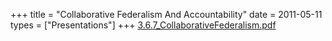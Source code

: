 +++
title = "Collaborative Federalism And Accountability"
date = 2011-05-11
types = ["Presentations"]
+++
[3.6.7_CollaborativeFederalism.pdf](/files/3.6.7_CollaborativeFederalism.pdf)
